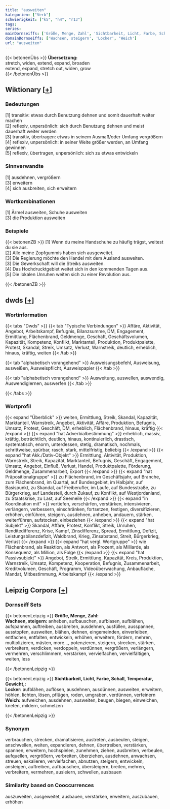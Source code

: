 ```yaml
---
title: "ausweiten"
kategorien: ["Verb"]
schwierigkeit: ["k5", "h4", "r13"]
tags:
series:
mainDornseiffs: ['Größe, Menge, Zahl', 'Sichtbarkeit, Licht, Farbe, Schall, Temperatur, Gewicht,']
domainDornseiffs: ['Wachsen, steigern', 'Locker', 'Weich']
url: "ausweiten"
---
```


{{< betonenÜbs >}}
**Übersetzung:**  
stretch, widen, extend, expand, broaden  
extend, expand, stretch out, widen, grow  
{{< /betonenÜbs >}}

## Wiktionary [[+](https://de.wiktionary.org/wiki/ausweiten)]

### Bedeutungen
[1] transitiv: etwas durch Benutzung dehnen und somit dauerhaft weiter machen  
[2] reflexiv, unpersönlich: sich durch Benutzung dehnen und meist dauerhaft weiter werden  
[3] transitiv, übertragen: etwas in seinem Ausmaß/oder Umfang vergrößern  
[4] reflexiv, unpersönlich: in seiner Weite größer werden, an Umfang gewinnen  
[5] reflexiv, übertragen, unpersönlich: sich zu etwas entwickeln  

### Sinnverwandte
[1] ausdehnen, vergrößern  
[3] erweitern  
[4] sich ausbreiten, sich erweitern  

### Wortkombinationen
[1] Ärmel ausweiten, Schuhe ausweiten  
[3] die Produktion ausweiten  

### Beispiele
{{< betonenZB >}}
[1] Wenn du meine Handschuhe zu häufig trägst, weitest du sie aus.  
[2] Alle meine Zopfgummis haben sich ausgeweitet.  
[3] Die Regierung möchte den Handel mit dem Ausland ausweiten.  
[3] Die Gewerkschaft will die Streiks ausweiten.  
[4] Das Hochdrucktgebiet weitet sich in den kommenden Tagen aus.  
[5] Die lokalen Unruhen weiten sich zu einer Revolution aus.  

{{< /betonenZB >}}


## dwds [[+](https://www.dwds.de/wb/ausweiten)]

### Wortinformation
{{< tabs "Dwds" >}}
{{< tab "Typische Verbindungen" >}}
Affäre, Aktivität, Angebot, Arbeitskampf, Befugnis, Bilanzsumme, DM, Engagement, Ermittlung, Flächenbrand, Geldmenge, Geschäft, Geschäftsvolumen, Kapazität, Kompetenz, Konflikt, Marktanteil, Produktion, Produktpalette, Protest, Skandal, Streik, Umsatz, Verlust, Warnstreik, deutlich, erheblich, hinaus, kräftig, weiten
{{< /tab >}}

{{< tab "alphabetisch vorangehend" >}}
Ausweisungsbefehl, Ausweisung, ausweißen, Ausweispflicht, Ausweispapier
{{< /tab >}}

{{< tab "alphabetisch vorangehend" >}}
Ausweitung, auswellen, auswendig, Auswendiglernen, auswerfen
{{< /tab >}}

{{< /tabs >}}

### Wortprofil
{{< expand "Überblick" >}} weiten, Ermittlung, Streik, Skandal, Kapazität, Marktanteil, Warnstreik, Angebot, Aktivität, Affäre, Produktion, Befugnis, Umsatz, Protest, Geschäft, DM, erheblich, Flächenbrand, hinaus, kräftig {{< /expand >}}
{{< expand "hat Adverbialbestimmung" >}} erheblich, massiv, kräftig, beträchtlich, deutlich, hinaus, kontinuierlich, drastisch, systematisch, enorm, unterdessen, stetig, dramatisch, nochmals, schrittweise, spürbar, rasch, stark, mittelfristig, beliebig {{< /expand >}}
{{< expand "hat Akk./Dativ-Objekt" >}} Ermittlung, Aktivität, Produktion, Warnstreik, Streik, Kapazität, Marktanteil, Befugnis, Geschäft, Engagement, Umsatz, Angebot, Einfluß, Verlust, Handel, Produktpalette, Förderung, Geldmenge, Zusammenarbeit, Export {{< /expand >}}
{{< expand "hat Präpositionalgruppe" >}} zu Flächenbrand, im Geschäftsjahr, auf Branche, zum Flächenbrand, im Quartal, auf Bundesgebiet, im Halbjahr, auf Basispunkt, zu Skandal, auf Freiberufler, im Laufe, auf Bundesstraße, zu Bürgerkrieg, auf Landesteil, durch Zukauf, zu Konflikt, auf Westjordanland, zu Staatskrise, zu Last, auf Seemeile {{< /expand >}}
{{< expand "in Koordination mit" >}} vertiefen, verschärfen, verstärken, intensivieren, verlängern, verbessern, einschränken, fortsetzen, festigen, diversifizieren, erhöhen, einführen, steigern, ausdehnen, anheben, andauern, stärken, weiterführen, aufstocken, einbeziehen {{< /expand >}}
{{< expand "hat Subjekt" >}} Skandal, Affäre, Protest, Konflikt, Streik, Unruhen, Renditedifferenz, Krise, Kampf, Zinsdifferenz, Spread, Ermittlung, Defizit, Leistungsbilanzdefizit, Waldbrand, Krieg, Zinsabstand, Streit, Bürgerkrieg, Verlust {{< /expand >}}
{{< expand "hat vergl. Wortgruppe" >}} wie Flächenbrand, als Reaktion, als Antwort, als Prozent, als Milliarde, als Konsequenz, als Million, als Folge {{< /expand >}}
{{< expand "hat Passivsubjekt" >}} Angebot, Streik, Ermittlung, Kapazität, Kreis, Produktion, Warnstreik, Umsatz, Kompetenz, Kooperation, Befugnis, Zusammenarbeit, Kreditvolumen, Geschäft, Programm, Videoüberwachung, Anbaufläche, Mandat, Mitbestimmung, Arbeitskampf {{< /expand >}}

## Leipzig Corpora [[+](https://corpora.uni-leipzig.de/en/res?word=ausweiten&corpusId=deu_newscrawl-public_2018)]

### Dornseiff Sets
{{< betonenLeipzig >}}
**Größe, Menge, Zahl:**  
**Wachsen, steigern:** anheben, aufbauschen, aufblasen, aufblähen, aufspannen, auftreiben, ausbreiten, ausdehnen, ausfüllen, ausspannen, ausstopfen, ausweiten, blähen, dehnen, eingemeinden, einverleiben, entfachen, entfalten, entwickeln, erhöhen, erweitern, fördern, mehren, multiplizieren, mästen, more..., potenzieren, steigern, strecken, stärken, verbreitern, verdicken, verdoppeln, verdünnen, vergrößern, verlängern, vermehren, verschlimmern, verstärken, vervielfachen, vervielfältigen, weiten, less  

{{< /betonenLeipzig >}}


{{< betonenLeipzig >}}
**Sichtbarkeit, Licht, Farbe, Schall, Temperatur, Gewicht,:**  
**Locker:** aufblähen, auflösen, ausdehnen, ausdünnen, ausweiten, erweitern, höhlen, lichten, lösen, pflügen, roden, umgraben, verdünnen, verfeinern  
**Weich:** aufweichen, ausdehnen, ausweiten, beugen, biegen, einweichen, kneten, mildern, schmelzen  

{{< /betonenLeipzig >}}

### Synonym
verbrauchen, strecken, dramatisieren, austreten, ausbeulen, steigen, anschwellen, weiten, expandieren, dehnen, übertreiben, verstärken, spannen, erweitern, hochspielen, zunehmen, ziehen, ausbreiten, verbeulen, aufquellen, vergrößern, verbreiten, überziehen, ausdehnen, anwachsen, streuen, eskalieren, vervielfachen, abnutzen, steigern, entwickeln, ansteigen, auftreiben, aufbauschen, übersteigern, breiten, mehren, verbreitern, vermehren, ausleiern, schwellen, ausbauen


### Similarity based on Cooccurrences
auszuweiten, ausgeweitet, ausbauen, verstärken, erweitern, auszubauen, erhöhen

